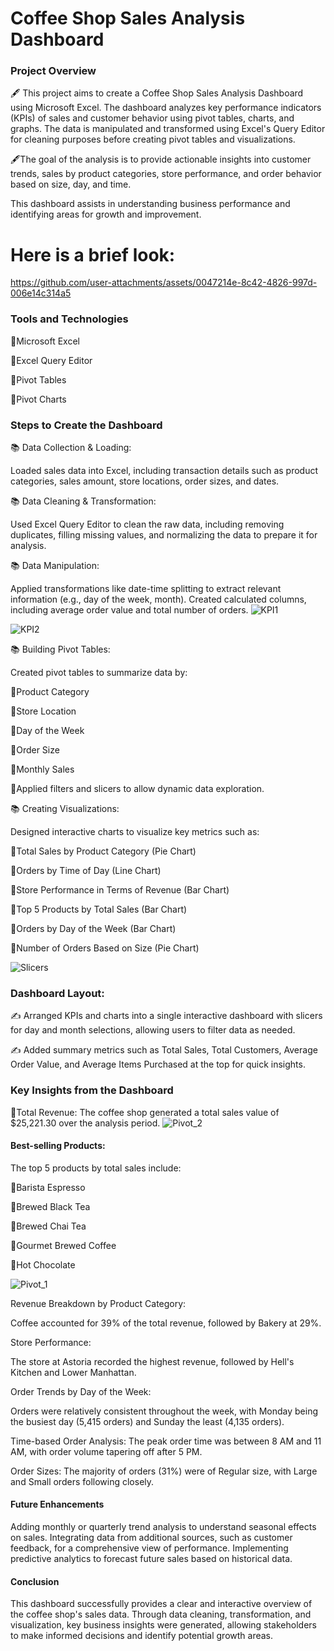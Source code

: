 

# Coffee Shop Sales Analysis Dashboard

### Project Overview
🖋️
This project aims to create a Coffee Shop Sales Analysis Dashboard using Microsoft   Excel. The dashboard analyzes key performance indicators (KPIs) of sales and customer behavior using pivot tables, charts, and graphs. The data is manipulated and transformed using Excel's Query Editor for cleaning purposes before creating pivot tables and visualizations.

🖋️The goal of the analysis is to provide actionable insights into customer trends, sales by product categories, store performance, and order behavior based on size, day, and time. 

This dashboard assists in understanding business performance and identifying areas for growth and improvement.

# Here is a brief look: 
https://github.com/user-attachments/assets/0047214e-8c42-4826-997d-006e14c314a5

### Tools and Technologies
📌Microsoft Excel

📌Excel Query Editor

📌Pivot Tables

📌Pivot Charts

### Steps to Create the Dashboard

📚
Data Collection & Loading:

Loaded sales data into Excel, including transaction details such as product categories, sales amount, store locations, order sizes, and dates.

📚
Data Cleaning & Transformation:

Used Excel Query Editor to clean the raw data, including removing duplicates, filling missing values, and normalizing the data to prepare it for analysis.

📚
Data Manipulation:

Applied transformations like date-time splitting to extract relevant information (e.g., day of the week, month).
Created calculated columns, including average order value and total number of orders.
![KPI1](https://github.com/user-attachments/assets/5903cedb-4fde-4e64-b0cb-13b0a4c5916b)



![KPI2](https://github.com/user-attachments/assets/0f38eaca-bb0b-4f60-b91f-17d76e09f44a)


📚
Building Pivot Tables:

Created pivot tables to summarize data by:

📌Product Category

📌Store Location

📌Day of the Week

📌Order Size

📌Monthly Sales

📌Applied filters and slicers to allow dynamic data exploration.

📚 Creating Visualizations:

Designed interactive charts to visualize key metrics such as:

📌Total Sales by Product Category (Pie Chart)

📌Orders by Time of Day (Line Chart)


📌Store Performance in Terms of Revenue (Bar Chart)

📌Top 5 Products by Total Sales (Bar Chart)

📌Orders by Day of the Week (Bar Chart)

📌Number of Orders Based on Size (Pie Chart)


![Slicers](https://github.com/user-attachments/assets/4a222dc8-b6e4-4fbd-a781-bce3421b5545)


### Dashboard Layout:

✍️
Arranged KPIs and charts into a single interactive dashboard with slicers for day and month selections, allowing users to filter data as needed.

✍️
Added summary metrics such as Total Sales, Total Customers, Average Order Value, and Average Items Purchased at the top for quick insights.

### Key Insights from the Dashboard

📌Total Revenue: The coffee shop generated a total sales value of $25,221.30 over the analysis period.
![Pivot_2](https://github.com/user-attachments/assets/c7814ebf-a9a0-4fa8-9064-ec3a73f2cf69)

#### Best-selling Products: 
The top 5 products by total sales include:

📌Barista Espresso

📌Brewed Black Tea

📌Brewed Chai Tea

📌Gourmet Brewed Coffee

📌Hot Chocolate

![Pivot_1](https://github.com/user-attachments/assets/2ad640f7-6b2f-4a7a-b29c-4fb5e2a0db67)

Revenue Breakdown by Product Category:

Coffee accounted for 39% of the total revenue, followed by Bakery at 29%.

Store Performance:

The store at Astoria recorded the highest revenue, followed by Hell's Kitchen and Lower Manhattan.

Order Trends by Day of the Week:

Orders were relatively consistent throughout the week, with Monday being the busiest day (5,415 orders) and Sunday the least (4,135 orders).

Time-based Order Analysis:
The peak order time was between 8 AM and 11 AM, with order volume tapering off after 5 PM.

Order Sizes:
The majority of orders (31%) were of Regular size, with Large and Small orders following closely.

#### Future Enhancements
Adding monthly or quarterly trend analysis to understand seasonal effects on sales.
Integrating data from additional sources, such as customer feedback, for a comprehensive view of performance. Implementing predictive analytics to forecast future sales based on historical data.

#### Conclusion
This dashboard successfully provides a clear and interactive overview of the coffee shop's sales data. Through data cleaning, transformation, and visualization, key business insights were generated, allowing stakeholders to make informed decisions and identify potential growth areas.
